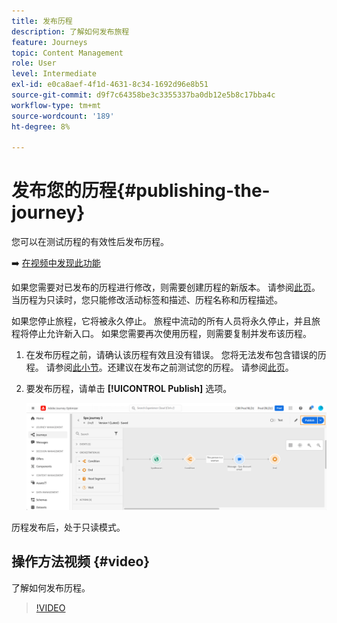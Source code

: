 ```yaml
---
title: 发布历程
description: 了解如何发布旅程
feature: Journeys
topic: Content Management
role: User
level: Intermediate
exl-id: e0ca8aef-4f1d-4631-8c34-1692d96e8b51
source-git-commit: d9f7c64358be3c3355337ba0db12e5b8c17bba4c
workflow-type: tm+mt
source-wordcount: '189'
ht-degree: 8%

---
```


# 发布您的历程{#publishing-the-journey}

您可以在测试历程的有效性后发布历程。

➡️ [在视频中发现此功能](#video)

如果您需要对已发布的历程进行修改，则需要创建历程的新版本。 请参阅[此页](../building-journeys/journey-versions.md)。当历程为只读时，您只能修改活动标签和描述、历程名称和历程描述。

如果您停止旅程，它将被永久停止。 旅程中流动的所有人员将永久停止，并且旅程将停止允许新入口。 如果您需要再次使用历程，则需要复制并发布该历程。

1. 在发布历程之前，请确认该历程有效且没有错误。 您将无法发布包含错误的历程。 请参阅[此小节](../building-journeys/troubleshooting.md#checking-for-errors-before-testing)。还建议在发布之前测试您的历程。 请参阅[此页](../building-journeys/testing-the-journey.md)。
1. 要发布历程，请单击 **[!UICONTROL Publish]** 选项。

   ![](assets/journeyuc1_18.png)

历程发布后，处于只读模式。

## 操作方法视频 {#video}

了解如何发布历程。

>[!VIDEO](https://video.tv.adobe.com/v/334238?quality=12)